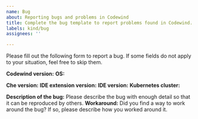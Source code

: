 ```yaml
---
name: Bug
about: Reporting bugs and problems in Codewind
title: Complete the bug template to report problems found in Codewind.
labels: kind/bug
assignees: ''

---
```


Please fill out the following form to report a bug. If some fields do not apply to your situation, feel free to skip them.

**Codewind version:**
**OS:**

**Che version:**
**IDE extension version:**
**IDE version:**
**Kubernetes cluster:**

**Description of the bug:** Please describe the bug with enough detail so that it can be reproduced by others.
**Workaround:** Did you find a way to work around the bug? If so, please describe how you worked around it.